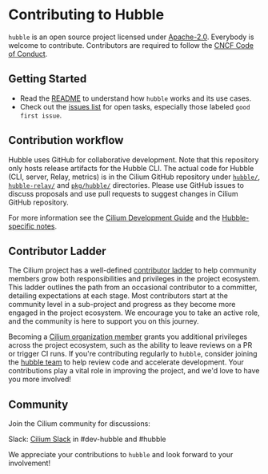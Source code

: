 # Contributing to Hubble

`hubble` is an open source project licensed under [Apache-2.0](LICENSE). Everybody is welcome to contribute. Contributors are required to follow the [CNCF Code of Conduct](https://github.com/cncf/foundation/blob/main/code-of-conduct.md).

## Getting Started

- Read the [README](https://github.com/cilium/hubble/blob/main/README.md) to understand how `hubble` works and its use cases.
- Check out the [issues list](https://github.com/cilium/hubble/issues) for open tasks, especially those labeled `good first issue`.

## Contribution workflow

Hubble uses GitHub for collaborative development. Note that this repository only hosts release artifacts for the Hubble CLI. The actual code for Hubble (CLI, server, Relay, metrics) is in the Cilium GitHub repository under [`hubble/`](https://github.com/cilium/cilium/tree/main/hubble), [`hubble-relay/`](https://github.com/cilium/cilium/tree/main/hubble-relay) and [`pkg/hubble/`](https://github.com/cilium/cilium/tree/main/pkg/hubble) directories. Please use GitHub issues to discuss proposals and use pull requests to suggest changes in Cilium GitHub repository.

For more information see the [Cilium Development Guide](https://docs.cilium.io/en/latest/contributing/development/) and the [Hubble-specific notes](https://docs.cilium.io/en/latest/contributing/development/hubble/).

## Contributor Ladder  

The Cilium project has a well-defined [contributor ladder](https://github.com/cilium/community/blob/main/CONTRIBUTOR-LADDER.md) to help community members grow both responsibilities and privileges in the project ecosystem. This ladder outlines the path from an occasional contributor to a committer, detailing expectations at each stage. Most contributors start at the community level in a sub-project and progress as they become more engaged in the project ecosystem. We encourage you to take an active role, and the community is here to support you on this journey.  

Becoming a [Cilium organization member](https://github.com/cilium/community/blob/main/CONTRIBUTOR-LADDER.md#organization-member) grants you additional privileges across the project ecosystem, such as the ability to leave reviews on a PR or trigger CI runs. If you're contributing regularly to `hubble`, consider joining the [hubble team](https://github.com/cilium/community/blob/main/ladder/teams/sig-hubble.yaml) to help review code and accelerate development. Your contributions play a vital role in improving the project, and we'd love to have you more involved!

## Community

Join the Cilium community for discussions:

Slack: [Cilium Slack](https://slack.cilium.io/) in #dev-hubble and #hubble

We appreciate your contributions to `hubble` and look forward to your involvement!
